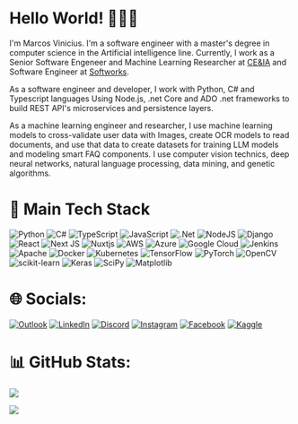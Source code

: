 # Hello World! 👨🏻‍💻 

I'm Marcos Vinicius. I'm a software engineer with a master's degree in computer science in the Artificial intelligence line. Currently, I work as a Senior Software Engeneer and Machine Learning Researcher at [CE&IA](https://github.com/ceia) and Software Engineer at [Softworks](https://www.softworks.com/).

As a software engineer and developer, I work with Python, C# and Typescript languages Using Node.js, .net Core and ADO .net frameworks to build REST API's microservices and persistence layers.

As a machine learning engineer and researcher, I use machine learning models to cross-validate user data with Images, create OCR models to read documents, and use that data to create datasets for training LLM models and modeling smart FAQ components. I use computer vision technics, deep neural networks, natural language processing, data mining, and genetic algorithms.

# 🚀 Main Tech Stack
![Python](https://img.shields.io/badge/python-3670A0?style=for-the-badge&logo=python&logoColor=ffdd54)
![C#](https://img.shields.io/badge/c%23-%23239120.svg?style=for-the-badge&logo=c-sharp&logoColor=white)
![TypeScript](https://img.shields.io/badge/typescript-%23007ACC.svg?style=for-the-badge&logo=typescript&logoColor=white)
![JavaScript](https://img.shields.io/badge/javascript-%23323330.svg?style=for-the-badge&logo=javascript&logoColor=%23F7DF1E)
![.Net](https://img.shields.io/badge/.NET-5C2D91?style=for-the-badge&logo=.net&logoColor=white)
![NodeJS](https://img.shields.io/badge/node.js-6DA55F?style=for-the-badge&logo=node.js&logoColor=white)
![Django](https://img.shields.io/badge/django-%23092E20.svg?style=for-the-badge&logo=django&logoColor=white)
![React](https://img.shields.io/badge/react-%2320232a.svg?style=for-the-badge&logo=react&logoColor=%2361DAFB)
![Next JS](https://img.shields.io/badge/Next-black?style=for-the-badge&logo=next.js&logoColor=white)
![Nuxtjs](https://img.shields.io/badge/Nuxt-002E3B?style=for-the-badge&logo=nuxtdotjs&logoColor=#00DC82)
![AWS](https://img.shields.io/badge/AWS-%23FF9900.svg?style=for-the-badge&logo=amazon-aws&logoColor=white)
![Azure](https://img.shields.io/badge/azure-%230072C6.svg?style=for-the-badge&logo=microsoftazure&logoColor=white)
![Google Cloud](https://img.shields.io/badge/GoogleCloud-%234285F4.svg?style=for-the-badge&logo=google-cloud&logoColor=white)
![Jenkins](https://img.shields.io/badge/jenkins-%232C5263.svg?style=for-the-badge&logo=jenkins&logoColor=white)
![Apache](https://img.shields.io/badge/apache-%23D42029.svg?style=for-the-badge&logo=apache&logoColor=white)
![Docker](https://img.shields.io/badge/docker-%230db7ed.svg?style=for-the-badge&logo=docker&logoColor=white)
![Kubernetes](https://img.shields.io/badge/kubernetes-%23326ce5.svg?style=for-the-badge&logo=kubernetes&logoColor=white)
![TensorFlow](https://img.shields.io/badge/TensorFlow-%23FF6F00.svg?style=for-the-badge&logo=TensorFlow&logoColor=white)
![PyTorch](https://img.shields.io/badge/PyTorch-%23EE4C2C.svg?style=for-the-badge&logo=PyTorch&logoColor=white)
![OpenCV](https://img.shields.io/badge/opencv-%23white.svg?style=for-the-badge&logo=opencv&logoColor=white)
![scikit-learn](https://img.shields.io/badge/scikit--learn-%23F7931E.svg?style=for-the-badge&logo=scikit-learn&logoColor=white)
![Keras](https://img.shields.io/badge/Keras-%23D00000.svg?style=for-the-badge&logo=Keras&logoColor=white)
![SciPy](https://img.shields.io/badge/SciPy-%230C55A5.svg?style=for-the-badge&logo=scipy&logoColor=%white)
![Matplotlib](https://img.shields.io/badge/Matplotlib-%23ffffff.svg?style=for-the-badge&logo=Matplotlib&logoColor=black)

# 🌐 Socials:
[![Outlook](https://img.shields.io/badge/Email-0078D4?style=for-the-badge&logo=microsoft-outlook&logoColor=white)](mailto:marcos.v.silva@live.com)
[![LinkedIn](https://img.shields.io/badge/linkedin-%230077B5.svg?style=for-the-badge&logo=linkedin&logoColor=white)](https://www.linkedin.com/in/marcos-v-silva)
[![Discord](https://img.shields.io/badge/Discord-%235865F2.svg?style=for-the-badge&logo=discord&logoColor=white)](https://discord.com/users/758742162502058065)
[![Instagram](https://img.shields.io/badge/Instagram-%23E4405F.svg?style=for-the-badge&logo=Instagram&logoColor=white)](https://www.instagram.com/marcosvvsilva/)
[![Facebook](https://img.shields.io/badge/Facebook-%231877F2.svg?style=for-the-badge&logo=Facebook&logoColor=white)](https://www.facebook.com/marcos.vinicius.5454021/)
[![Kaggle](https://img.shields.io/badge/Kaggle-035a7d?style=for-the-badge&logo=kaggle&logoColor=white)](https://www.kaggle.com/marcosvsilva)

# 📊 GitHub Stats:
[![](https://github-readme-stats-wheat-two-53.vercel.app/api?username=marcosvsilva&include_all_commits=true&count_private=true&theme=neon&hide_border=false)](https://github.com/marcosvsilva)
<!--[![](https://github-readme-streak-stats.herokuapp.com/?user=marcosvsilva&theme=neon&hide_border=false)](https://github.com/marcosvsilva)-->
[![](https://github-readme-stats.vercel.app/api/top-langs/?username=marcosvsilva&hide=jupyter%20notebook,css,html,java,javascript&size_weight=0.7&count_weight=0.3&theme=neon&langs_count=5&hide_border=falset&layout=donut)](https://github.com/marcosvsilva)
